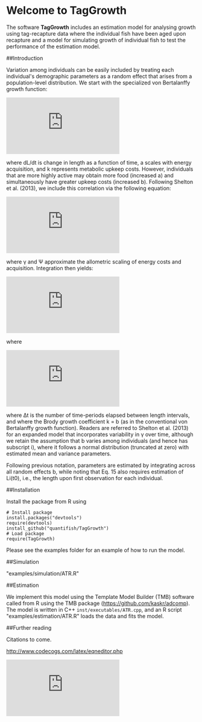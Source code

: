Welcome to TagGrowth
==========

The software **TagGrowth** includes an estimation model for analysing growth using
tag-recapture data where the individual fish have been aged upon recapture and a
model for simulating growth of individual fish to test the performance of the
estimation model.


##Introduction 

Variation among individuals can be easily included by treating
each individual's demographic parameters as a random effect that arises from a
population-level distribution. We start with the specialized von Bertalanffy
growth function:

![equation](http://latex.codecogs.com/gif.latex?%5Cfrac%7BdL%7D%7Bdt%7D%20%3D%20a%20-%20kL)

where dL/dt is change in length as a function of time, a scales with energy
acquisition, and k represents metabolic upkeep costs. However, individuals that
are more highly active may obtain more food (increased a) and simultaneously
have greater upkeep costs (increased b). Following Shelton et al. (2013), we
include this correlation via the following equation:

![equation](http://latex.codecogs.com/gif.latex?a_i%20%3D%20%5Cgamma%20k_i%5E%5Cpsi)

where γ and Ψ approximate the allometric scaling of energy costs and
acquisition. Integration then yields:

![equation](http://latex.codecogs.com/gif.latex?L%28t&plus;%5CDelta_t%29%3DL%28t%29%5Cexp%5Cleft%28%5Cfrac%7B-k%7D%7Bn_%5CDelta%7D%5CDelta_t%5Cright%29&plus;%5Cleft%28%5Cfrac%7B-k%7D%7Bn_%5CDelta%7D%5Cright%29%5E%7B%5Cpsi-1%7D%5Cleft%281-%5Cexp%5Cleft%28%5Cfrac%7B-k%7D%7Bn_%5CDelta%7D%5Cright%29%5Cright%29%5Cfrac%7B%5Cgamma%7D%7Bn_%5CDelta%7D%5Csum%5E%7B%5CDelta_t-1%7D_%7Bj%3D1%7D%5Cexp%5Cleft%28%5Cfrac%7B-k%7D%7Bn_%5CDelta%7Dj%5Cright%29&plus;z_%7B%5CDelta_t%7D)

where

![equation](http://latex.codecogs.com/gif.latex?z_%7B%5CDelta_t%7D%20%5Csim%20%5Cmathcal%7BN%7D%20%5Cleft%280%2C%20%5Csigma%5E2_z%20%5Cleft%5B%20%5Cleft%28%20%5Cfrac%7B-k%7D%7Bn_%5CDelta%7D%20%5Cright%29%5E%7B%5Cpsi-1%7D%20%5Cleft%28%201%20-%20%5Cexp%20%5Cleft%28%20%5Cfrac%7B-k%7D%7Bn_%5CDelta%7D%20%5Cright%20%29%20%5Cright%20%29%20%5Cright%5D%5E2%20%5Csum%5E%7B%5CDelta_t%20-%201%7D_%7Bj%3D1%7D%20%5Cexp%20%5Cleft%28%20-2%20%5Cfrac%7B-k%7D%7Bn_%5CDelta%7D%20j%20%5Cright%20%29%20%5Cright%29)

where Δt is the number of time-periods elapsed between length intervals, and
where the Brody growth coefficient k = b (as in the conventional von Bertalanffy
growth function). Readers are referred to Shelton et al. (2013) for an expanded
model that incorporates variability in γ over time, although we retain the
assumption that b varies among individuals (and hence has subscript i), where it
follows a normal distribution (truncated at zero) with estimated mean and
variance parameters.

Following previous notation, parameters are estimated by integrating across all
random effects b, while noting that Eq. 15 also requires estimation of Li(t0),
i.e., the length upon first observation for each individual.


##Installation

Install the package from R using

    # Install package
    install.packages("devtools")
    require(devtools)
    install_github("quantifish/TagGrowth")
    # Load package
    require(TagGrowth)

Please see the examples folder for an example of how to run the model.


##Simulation

"examples/simulation/ATR.R"


##Estimation 

We implement this model using the Template Model Builder (TMB) software called
from R using the TMB package (https://github.com/kaskr/adcomp). The model is
written in C++ `inst/executables/ATR.cpp`, and an R script
"examples/estimation/ATR.R" loads the data and fits the model.


##Further reading

Citations to come.

http://www.codecogs.com/latex/eqneditor.php


![equation](http://latex.codecogs.com/gif.latex?1%2Bsin%28mc%5E2%29%0D%0A)
